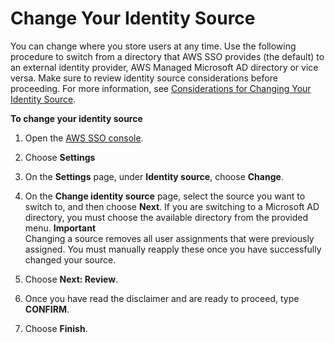 # Change Your Identity Source<a name="manage-your-identity-source-change"></a>

You can change where you store users at any time\. Use the following procedure to switch from a directory that AWS SSO provides \(the default\) to an external identity provider, AWS Managed Microsoft AD directory or vice versa\. Make sure to review identity source considerations before proceeding\. For more information, see [Considerations for Changing Your Identity Source](manage-your-identity-source-considerations.md)\.

**To change your identity source**

1. Open the [AWS SSO console](https://console.aws.amazon.com/singlesignon)\.

1. Choose **Settings**

1. On the **Settings** page, under **Identity source**, choose **Change**\.

1. On the **Change identity source** page, select the source you want to switch to, and then choose **Next**\. If you are switching to a Microsoft AD directory, you must choose the available directory from the provided menu\. 
**Important**  
Changing a source removes all user assignments that were previously assigned\. You must manually reapply these once you have successfully changed your source\.

1. Choose **Next: Review**\.

1. Once you have read the disclaimer and are ready to proceed, type **CONFIRM**\.

1. Choose **Finish**\.
